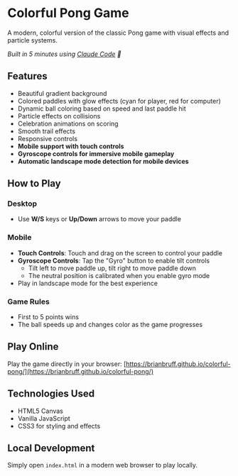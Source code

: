 # Colorful Pong Game

A modern, colorful version of the classic Pong game with visual effects and particle systems.

*Built in 5 minutes using [Claude Code](https://github.com/anthropics/claude-code) 🚀*

## Features

- Beautiful gradient background
- Colored paddles with glow effects (cyan for player, red for computer)
- Dynamic ball coloring based on speed and last paddle hit
- Particle effects on collisions
- Celebration animations on scoring
- Smooth trail effects
- Responsive controls
- **Mobile support with touch controls**
- **Gyroscope controls for immersive mobile gameplay**
- **Automatic landscape mode detection for mobile devices**

## How to Play

### Desktop
- Use **W/S** keys or **Up/Down** arrows to move your paddle

### Mobile
- **Touch Controls**: Touch and drag on the screen to control your paddle
- **Gyroscope Controls**: Tap the "Gyro" button to enable tilt controls
  - Tilt left to move paddle up, tilt right to move paddle down
  - The neutral position is calibrated when you enable gyro mode
- Play in landscape mode for the best experience

### Game Rules
- First to 5 points wins
- The ball speeds up and changes color as the game progresses

## Play Online

Play the game directly in your browser: [https://brianbruff.github.io/colorful-pong/](https://brianbruff.github.io/colorful-pong/)

## Technologies Used

- HTML5 Canvas
- Vanilla JavaScript
- CSS3 for styling and effects

## Local Development

Simply open `index.html` in a modern web browser to play locally.